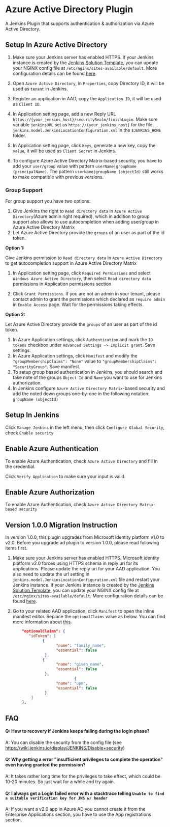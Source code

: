 # Azure Active Directory Plugin
A Jenkins Plugin that supports authentication & authorization via Azure Active Directory.

## Setup In Azure Active Directory

1. Make sure your Jenkins server has enabled HTTPS. If your Jenkins instance is created by the [Jenkins Solution Template](https://docs.microsoft.com/en-us/azure/jenkins/install-jenkins-solution-template), you can update your NGINX config file at `/etc/nginx/sites-available/default`. More configuration details can be found [here](http://nginx.org/en/docs/http/configuring_https_servers.html).

1. Open `Azure Active Directory`, in `Properties`, copy Directory ID, it will be used as `tenant` in Jenkins.

1. Register an application in AAD, copy the `Application ID`, it will be used as `Client ID`.

1. In Application setting page, add a new Reply URL `https://{your_jenkins_host}/securityRealm/finishLogin`. Make sure variable `jenkinsURL` set as `https://{your_jenkins_host}` for the file `jenkins.model.JenkinsLocationConfiguration.xml` in the `$JENKINS_HOME` folder.

1. In Application setting page, click `Keys`, generate a new key, copy the `value`, it will be used as `Client Secret` in Jenkins.

1. To configure Azure Active Directory Matrix-based security, you have to add your `user/group` value with pattern `userName|groupName (principalName)`. The pattern `userName|groupName (objectId)` still works to make compatible with previous versions.

### Group Support

For group support you have two options:

1. Give Jenkins the right to `Read directory data` in `Azure Active Directory`(Azure admin right required), which in addition to group support also allows to use autocompletion when adding user/group in Azure Active Directory Matrix
1. Let Azure Active Directory provide the `groups` of an user as part of the id token.

**Option 1:**

Give Jenkins permission to `Read directory data` in `Azure Active Directory` to get autocompletion support in Azure Active Directory Matrix

1. In Application setting page, click `Required Permissions` and select `Windows Azure Active Directory`, then select `Read directory data` permissions in Application permissions section

1. Click `Grant Permissions`. If you are not an admin in your tenant, please contact admin to grant the permissions which declared as `require admin` in `Enable Access` page. Wait for the permissions taking effects.

**Option 2:**

Let Azure Active Directory provide the `groups` of an user as part of the id token.

1. In Azure Application settings, click `Authentication` and mark the `ID tokens` checkbox under `Advanced Settings -> Implicit grant`. Save settings.
1. In Azure Application settings, click `Manifest` and modify the `"groupMembershipClaims": "None"` value to `"groupMembershipClaims": "SecurityGroup"`. Save manifest.
1. To setup group based authentication in Jenkins, you should search and take note of the groups `Object Id` and `Name` you want to use for Jenkins authorization.
1. In Jenkins configure `Azure Active Directory Matrix`-based security and add the noted down groups one-by-one in the following notation: `groupName (objectId)`

## Setup In Jenkins

Click `Manage Jenkins` in the left menu, then click `Configure Global Security`, check `Enable security`


## Enable Azure Authentication

To enable Azure Authentication, check `Azure Active Directory` and fill in the credential.

Click `Verify Application` to make sure your input is valid.

## Enable Azure Authorization

To enable Azure Authentication, check `Azure Active Directory Matrix-based security`

## Version 1.0.0 Migration Instruction

In version 1.0.0, this plugin upgrades from Microsoft identity platform v1.0 to v2.0. Before you upgrade ad plugin to version 1.0.0, please read following items first.

1. Make sure your Jenkins server has enabled HTTPS. Microsoft identity platform v2.0 forces using HTTPS schema in reply uri for its applications. Please update the reply uri for your AAD application. You also need to update the url setting in `jenkins.model.JenkinsLocationConfiguration.xml` file and restart your Jenkins instance. If your Jenkins instance is created by the [Jenkins Solution Template](https://docs.microsoft.com/en-us/azure/jenkins/install-jenkins-solution-template), you can update your NGINX config file at `/etc/nginx/sites-available/default`. More configuration details can be found [here](http://nginx.org/en/docs/http/configuring_https_servers.html).

1. Go to your related AAD application, click `Manifest` to open the inline manifest editor. Replace the `optionalClaims` value as below. You can find more information about [this](https://docs.microsoft.com/en-us/azure/active-directory/develop/active-directory-optional-claims#v20-optional-claims).

    ```json
        "optionalClaims": {
           "idToken": [
                 { 
                       "name": "family_name", 
                       "essential": false
                  },
                 { 
                       "name": "given_name", 
                       "essential": false
                  },
                               { 
                       "name": "upn", 
                       "essential": false
                  }
            ]
        },
    ```

## FAQ
#### Q: How to recovery if Jenkins keeps failing during the login phase?
A: You can disable the security from the config file (see https://wiki.jenkins.io/display/JENKINS/Disable+security)

#### Q: Why getting a error "insufficient privileges to complete the operation" even having granted the permission?
A: It takes rather long time for the privileges to take effect, which could be 10-20 minutes. So just wait for a while and try again.

#### Q: I always get a Login failed error with a stacktrace telling `Unable to find a suitable verification key for JWS w/ header`
A: If you want a v2.0 app in Azure AD you cannot create it from the Enterprise
    Applications section, you have to use the App registrations section.
